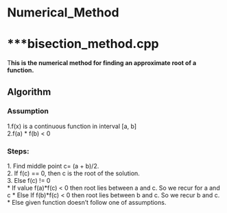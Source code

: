 # Numerical_Method<br>
<h1>***bisection_method.cpp</h1>
<p>T<b>his is the numerical method for finding an approximate root of a function.</b></p>
<h2>Algorithm</h2>
<h3>Assumption</h3>
1.f(x) is a continuous function in interval [a, b]<br>
2.f(a) * f(b) < 0<br>
<h3>Steps:</h3>
1. Find middle point c= (a + b)/2.<br>
2. If f(c) == 0, then c is the root of the solution.<br>
3. Else f(c) != 0<br>
     * If value f(a)*f(c) < 0 then root lies between a and c. So we recur for a and c
     * Else If f(b)*f(c) < 0 then root lies between b and c. So we recur b and c.
     * Else given function doesn’t follow one of assumptions.
